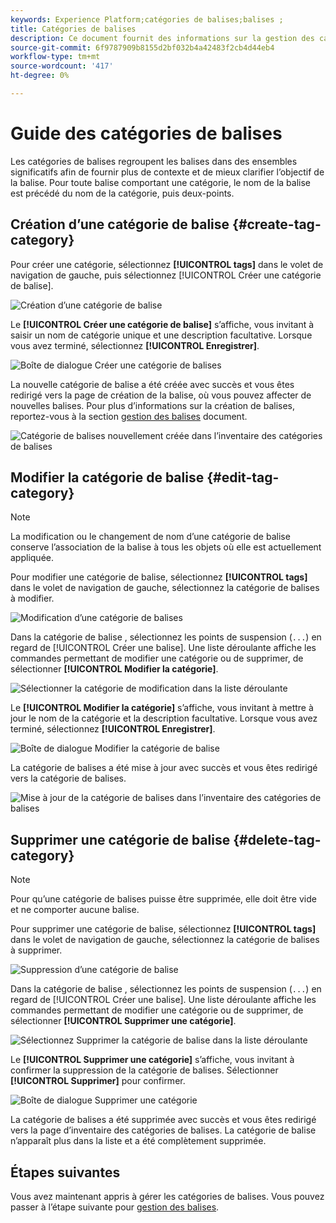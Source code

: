 ```yaml
---
keywords: Experience Platform;catégories de balises;balises ;
title: Catégories de balises
description: Ce document fournit des informations sur la gestion des catégories de balises unifiées dans Adobe Experience Cloud.
source-git-commit: 6f9787909b8155d2bf032b4a42483f2cb4d44eb4
workflow-type: tm+mt
source-wordcount: '417'
ht-degree: 0%

---
```


# Guide des catégories de balises

Les catégories de balises regroupent les balises dans des ensembles significatifs afin de fournir plus de contexte et de mieux clarifier l’objectif de la balise. Pour toute balise comportant une catégorie, le nom de la balise est précédé du nom de la catégorie, puis deux-points.

## Création d’une catégorie de balise {#create-tag-category}

Pour créer une catégorie, sélectionnez **[!UICONTROL tags]** dans le volet de navigation de gauche, puis sélectionnez [!UICONTROL Créer une catégorie de balise].

![Création d’une catégorie de balise](./images/create-tag-category.png)

Le **[!UICONTROL Créer une catégorie de balise]** s’affiche, vous invitant à saisir un nom de catégorie unique et une description facultative. Lorsque vous avez terminé, sélectionnez **[!UICONTROL Enregistrer]**.

![Boîte de dialogue Créer une catégorie de balises](./images/create-tag-category-dialog.png)

La nouvelle catégorie de balise a été créée avec succès et vous êtes redirigé vers la page de création de la balise, où vous pouvez affecter de nouvelles balises. Pour plus d’informations sur la création de balises, reportez-vous à la section [gestion des balises](./managing-tags.md#create-a-tag-create-tag) document.

![Catégorie de balises nouvellement créée dans l’inventaire des catégories de balises](./images/new-tag-cateogry-listed.png)

## Modifier la catégorie de balise {#edit-tag-category}

>[!NOTE]
>
>La modification ou le changement de nom d’une catégorie de balise conserve l’association de la balise à tous les objets où elle est actuellement appliquée.

Pour modifier une catégorie de balise, sélectionnez **[!UICONTROL tags]** dans le volet de navigation de gauche, sélectionnez la catégorie de balises à modifier.

![Modification d’une catégorie de balises](./images/edit-tag-category.png)

Dans la catégorie de balise , sélectionnez les points de suspension (`...`) en regard de [!UICONTROL Créer une balise]. Une liste déroulante affiche les commandes permettant de modifier une catégorie ou de supprimer, de sélectionner **[!UICONTROL Modifier la catégorie]**.

![Sélectionner la catégorie de modification dans la liste déroulante](./images/select-edit-tag-category.png)

Le **[!UICONTROL Modifier la catégorie]** s’affiche, vous invitant à mettre à jour le nom de la catégorie et la description facultative. Lorsque vous avez terminé, sélectionnez **[!UICONTROL Enregistrer]**.

![Boîte de dialogue Modifier la catégorie de balise](./images/edit-category-dialog.png)

La catégorie de balises a été mise à jour avec succès et vous êtes redirigé vers la catégorie de balises.

![Mise à jour de la catégorie de balises dans l’inventaire des catégories de balises](./images/updated-tag-category.png)

## Supprimer une catégorie de balise {#delete-tag-category}

>[!NOTE]
>
>Pour qu’une catégorie de balises puisse être supprimée, elle doit être vide et ne comporter aucune balise.

Pour supprimer une catégorie de balise, sélectionnez **[!UICONTROL tags]** dans le volet de navigation de gauche, sélectionnez la catégorie de balises à supprimer.

![Suppression d’une catégorie de balise](./images/edit-tag-category.png)

Dans la catégorie de balise , sélectionnez les points de suspension (`...`) en regard de [!UICONTROL Créer une balise]. Une liste déroulante affiche les commandes permettant de modifier une catégorie ou de supprimer, de sélectionner **[!UICONTROL Supprimer une catégorie]**.

![Sélectionnez Supprimer la catégorie de balise dans la liste déroulante](./images/select-delete-tag-category.png)

Le **[!UICONTROL Supprimer une catégorie]** s’affiche, vous invitant à confirmer la suppression de la catégorie de balises. Sélectionner **[!UICONTROL Supprimer]** pour confirmer.

![Boîte de dialogue Supprimer une catégorie](./images/delete-category-dialog.png)

La catégorie de balises a été supprimée avec succès et vous êtes redirigé vers la page d’inventaire des catégories de balises. La catégorie de balise n’apparaît plus dans la liste et a été complètement supprimée.

## Étapes suivantes

Vous avez maintenant appris à gérer les catégories de balises. Vous pouvez passer à l’étape suivante pour [gestion des balises](./managing-tags.md).
